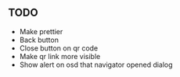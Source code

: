 ## TODO

* Make prettier
* Back button
* Close button on qr code
* Make qr link more visible
* Show alert on osd that navigator opened dialog
